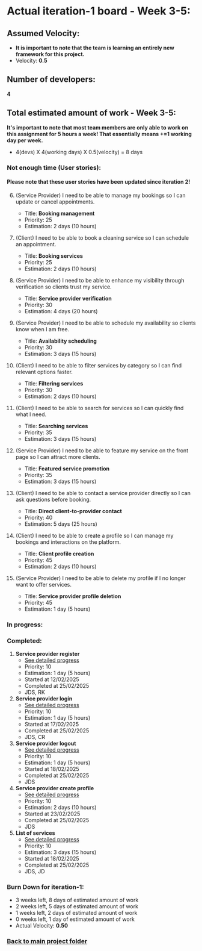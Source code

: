 # Actual iteration-1 board - Week 3-5: 

## Assumed Velocity:
- **It is important to note that the team is learning an entirely new framework for this project.**
- Velocity: **0.5**

## Number of developers:
**4**
## Total estimated amount of work - Week 3-5:
**It's important to note that most team members are only able to work on this assignment for 5 hours a week! That essentially means +=1 working day per week.**
- 4(devs) X 4(working days) X 0.5(velocity) = 8 days


### Not enough time (User stories):

#### Please note that these user stories have been updated since iteration 2!

6. (Service Provider) I need to be able to manage my bookings so I can update or cancel appointments.
    - Title: **Booking management**
    - Priority: 25
    - Estimation: 2 days (10 hours)

7. (Client) I need to be able to book a cleaning service so I can schedule an appointment.
    - Title: **Booking services**
    - Priority: 25
    - Estimation: 2 days (10 hours)

8. (Service Provider) I need to be able to enhance my visibility through verification so clients trust my service.
    - Title: **Service provider verification**
    - Priority: 30
    - Estimation: 4 days (20 hours)

9. (Service Provider) I need to be able to schedule my availability so clients know when I am free.
    - Title: **Availability scheduling**
    - Priority: 30
    - Estimation: 3 days (15 hours)

10. (Client) I need to be able to filter services by category so I can find relevant options faster.
    - Title: **Filtering services**
    - Priority: 30
    - Estimation: 2 days (10 hours)

11. (Client) I need to be able to search for services so I can quickly find what I need.
    - Title: **Searching services**
    - Priority: 35
    - Estimation: 3 days (15 hours)

12. (Service Provider) I need to be able to feature my service on the front page so I can attract more clients.
    - Title: **Featured service promotion**
    - Priority: 35
    - Estimation: 3 days (15 hours)

13. (Client) I need to be able to contact a service provider directly so I can ask questions before booking.
    - Title: **Direct client-to-provider contact**
    - Priority: 40
    - Estimation: 5 days (25 hours)

14. (Client) I need to be able to create a profile so I can manage my bookings and interactions on the platform.
    - Title: **Client profile creation**
    - Priority: 45
    - Estimation: 2 days (10 hours)

15. (Service Provider) I need to be able to delete my profile if I no longer want to offer services.
    - Title: **Service provider profile deletion**
    - Priority: 45
    - Estimation: 1 day (5 hours)

### In progress:


### Completed:
1. **Service provider register**
    - [See detailed progress](user_stories/iter1_us_01_sp_register.md)
    - Priority: 10
    - Estimation: 1 day (5 hours) 
    - Started at 12/02/2025
    - Completed at 25/02/2025
    - JDS, RK
4. **Service provider login**
    - [See detailed progress](user_stories/iter1_us_04_sp_login.md)
    - Priority: 10
    - Estimation: 1 day (5 hours)
    - Started at 17/02/2025
    - Completed at 25/02/2025
    - JDS, CR
5. **Service provider logout**
    - [See detailed progress](user_stories/iter1_us_05_sp_logout.md)
    - Priority: 10
    - Estimation: 1 day (5 hours)
    - Started at 18/02/2025
    - Completed at 25/02/2025
    - JDS
3. **Service provider create profile**
    - [See detailed progress](user_stories/iter1_us_03_sp_create_profile.md)
    - Priority: 10
    - Estimation: 2 days (10 hours)
    - Started at 23/02/2025
    - Completed at 25/02/2025
    - JDS
2. **List of services**
    - [See detailed progress](user_stories/iter1_us_02_client_list_of_services.md)
    - Priority: 10
    - Estimation: 3 days (15 hours)
    - Started at 18/02/2025
    - Completed at 25/02/2025
    - JDS, JD

### Burn Down for iteration-1:
* 3 weeks left, 8 days of estimated amount of work 
* 2 weeks left, 5 days of estimated amount of work 
* 1 weeks left, 2 days of estimated amount of work
* 0 weeks left, 1 day of estimated amount of work
* Actual Velocity: **0.50**

### [Back to main project folder](../)